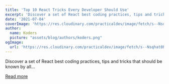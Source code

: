```yaml
---
title: 'Top 10 React Tricks Every Developer Should Use'
excerpt: 'Discover a set of React best coding practices, tips and tricks that should be known by all...'
date: '2021-07-04'
coverImage: 'https://res.cloudinary.com/practicaldev/image/fetch/s--Nsqhat0P--/c_imagga_scale,f_auto,fl_progressive,h_420,q_auto,w_1000/https://dev-to-uploads.s3.amazonaws.com/uploads/articles/ttqxgn6rzodx3s9f31te.png'
author:
  name: Koders
  picture: "assets/blog/authors/koders.png"
ogImage:
  url: 'https://res.cloudinary.com/practicaldev/image/fetch/s--Nsqhat0P--/c_imagga_scale,f_auto,fl_progressive,h_420,q_auto,w_1000/https://dev-to-uploads.s3.amazonaws.com/uploads/articles/ttqxgn6rzodx3s9f31te.png'
---
```


Discover a set of React best coding practices, tips and tricks that should be known by all...

[Read more](https://dev.to/kpiteng/top-10-react-tricks-every-developer-should-use-8nj)
